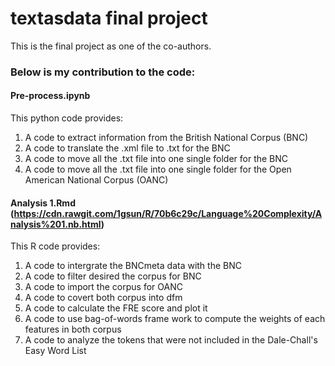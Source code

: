 # textasdata final project 
This is the final project as one of the co-authors. 

### Below is my contribution to the code: 
#### Pre-process.ipynb
This python code provides:   
1) A code to extract information from the British National Corpus (BNC) 
2) A code to translate the .xml file to .txt for the BNC   
3) A code to move all the .txt file into one single folder for the BNC    
4) A code to move all the .txt file into one single folder for the Open American National Corpus (OANC)

#### Analysis 1.Rmd (https://cdn.rawgit.com/1gsun/R/70b6c29c/Language%20Complexity/Analysis%201.nb.html)
This R code provides:    
1) A code to intergrate the BNCmeta data with the BNC
2) A code to filter desired the corpus for BNC
3) A code to import the corpus for OANC 
4) A code to covert both corpus into dfm 
5) A code to calculate the FRE score and plot it
6) A code to use bag-of-words frame work to compute the weights of each features in both corpus 
7) A code to analyze the tokens that were not included in the Dale-Chall's Easy Word List
